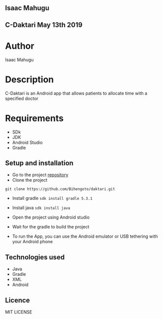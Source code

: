 ## Isaac Mahugu
## C-Daktari May 13th 2019

# Author
Isaac Mahugu

# Description
C-Daktari is an Android app that allows patients to allocate time with a specified doctor

# Requirements

* SDk
* JDK
* Android Studio
* Gradle

## Setup and installation
* Go to the project [repository](https://github.com/Bihengoto/daktari/tree/weekOne)
* Clone the project

```git clone https://github.com/Bihengoto/daktari.git```

* Install gradle
```sdk install gradle 5.3.1```
* Install java
```sdk install java```
* Open the project using Android studio
* Wait for the gradle to build the project

* To run the App, you can use the Android emulator or USB tethering with your Android phone

## Technologies used
* Java
* Gradle
* XML
* Android

## Licence
 MIT LICENSE